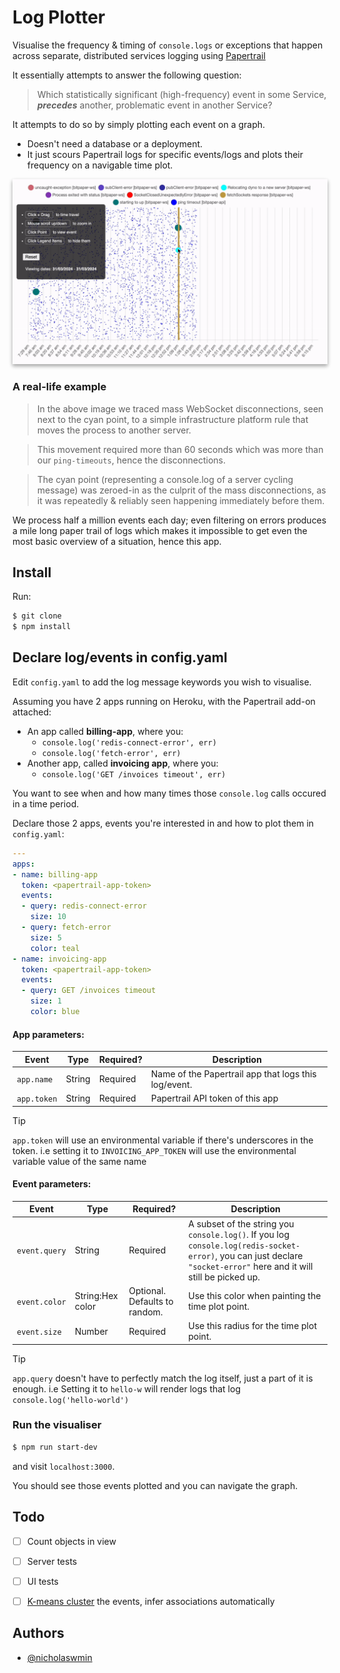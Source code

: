# Log Plotter

Visualise the frequency & timing of `console.logs` or exceptions
that happen across separate, distributed services logging using [Papertrail][pt]

It essentially attempts to answer the following question:

> Which statistically significant (high-frequency) event in some Service, ***precedes*** another, problematic event in another Service?

It attempts to do so by simply plotting each event on a graph.

- Doesn't need a database or a deployment.  
- It just scours Papertrail logs for specific events/logs and plots their
  frequency on a navigable time plot.

<p align="center">
  <img
  alt="Running time plot showing a suspected cause of high-frequency disconnections" src="images/demo.gif"
  style="box-shadow: 0 3px 6px rgba(0,0,0,0.16), 0 3px 6px rgba(0,0,0,0.23);">
</p>

### A real-life example

> In the above image we traced mass WebSocket disconnections,
seen next to the cyan point, to a simple infrastructure platform rule that moves
the process to another server.

> This movement required more than 60 seconds which was more than our
`ping-timeouts`, hence the disconnections.

> The cyan point (representing a console.log of a server cycling message)
was zeroed-in as the culprit of the mass disconnections, as it was repeatedly &
reliably seen happening immediately before them.

We process half a million events each day; even filtering on errors produces
a mile long paper trail of logs which makes it impossible to get even the
most basic overview of a situation, hence this app.

## Install

Run:

```bash
$ git clone
$ npm install
```

## Declare log/events in config.yaml

Edit `config.yaml` to add the log message keywords you wish to visualise.   

Assuming you have 2 apps running on Heroku, with the Papertrail add-on attached:

- An app called **billing-app**, where you:
  - `console.log('redis-connect-error', err)`
  - `console.log('fetch-error', err)`
- Another app, called **invoicing app**, where you:
  - `console.log('GET /invoices timeout', err)`

You want to see when and how many times those `console.log` calls occured in
a time period.   

Declare those 2 apps, events you're interested in and how to plot them in
`config.yaml`:

```yaml
---
apps:
- name: billing-app
  token: <papertrail-app-token>
  events:
  - query: redis-connect-error
    size: 10
  - query: fetch-error
    size: 5
    color: teal
- name: invoicing-app
  token: <papertrail-app-token>
  events:
  - query: GET /invoices timeout
    size: 1
    color: blue
```

#### App parameters:

| Event | Type | Required? | Description |
|---|---|---|---|
| `app.name` | String | Required | Name of the Papertrail app that logs this log/event. |
| `app.token` | String | Required | Papertrail API token of this app |

> [!TIP]
> `app.token` will use an environmental variable if there's underscores in the
> token. i.e setting it to `INVOICING_APP_TOKEN` will use the environmental
> variable value of the same name

#### Event parameters:

| Event | Type | Required? | Description |
|---|---|---|---|
| `event.query` | String | Required | A subset of the string you `console.log()`.    If you log `console.log(redis-socket-error)`,  you can just declare `"socket-error"` here and it will still be picked up. |
| `event.color` | String:Hex color | Optional.  Defaults to random. | Use this color when painting the time plot point. |
| `event.size` | Number | Required | Use this radius for the time plot point. |

> [!TIP]
> `app.query` doesn't have to perfectly match the log itself, just a part of
> it is enough. i.e Setting it to `hello-w` will render logs that log
> `console.log('hello-world')`


### Run the visualiser

```bash
$ npm run start-dev
```  

and visit `localhost:3000`.

You should see those events plotted and you can navigate the graph.

## Todo

- [ ] Count objects in view
- [ ] Server tests
- [ ] UI tests
- [ ] [K-means cluster][kmeans] the events, infer associations automatically


## Authors

- [@nicholaswmin](https://github.com/nicholaswmin)

[pt]: https://www.papertrail.com/
[kmeans]: https://en.wikipedia.org/wiki/K-means_clustering
